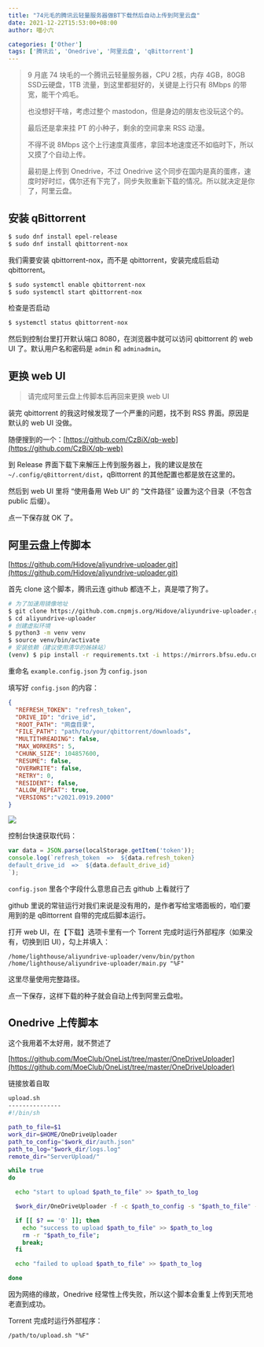 ```yaml
---
title: "74元毛的腾讯云轻量服务器做BT下载然后自动上传到阿里云盘"
date: 2021-12-22T15:53:00+08:00
author: 喵小六

categories: ['Other']
tags: ['腾讯云', 'Onedrive', '阿里云盘', 'qBittorrent']
---
```


> 9 月底 74 块毛的一个腾讯云轻量服务器，CPU 2核，内存 4GB，80GB SSD云硬盘，1TB 流量，到这里都挺好的，关键是上行只有 8Mbps 的带宽，能干个鸡毛。
>
> 也没想好干啥，考虑过整个 mastodon，但是身边的朋友也没玩这个的。
>
> 最后还是拿来挂 PT 的小种子，剩余的空间拿来 RSS 动漫。
>
> 不得不说 8Mbps 这个上行速度真蛋疼，拿回本地速度还不如临时下，所以又摸了个自动上传。
>
> 最初是上传到 Onedrive，不过 Onedrive 这个同步在国内是真的蛋疼，速度时好时烂，偶尔还有下完了，同步失败重新下载的情况。所以就决定是你了，阿里云盘。

## 安装 qBittorrent

```bash
$ sudo dnf install epel-release
$ sudo dnf install qbittorrent-nox
```

我们需要安装 qbittorrent-nox，而不是 qbittorrent，安装完成后启动 qbittorrent。

```bash
$ sudo systemctl enable qbittorrent-nox
$ sudo systemctl start qbittorrent-nox
```

检查是否启动

```bash
$ systemctl status qbittorrent-nox
```

然后到控制台里打开默认端口 8080，在浏览器中就可以访问 qbittorrent 的 web UI 了。默认用户名和密码是 `admin` 和 `adminadmin`。

## 更换 web UI

> 请完成阿里云盘上传脚本后再回来更换 web UI

装完 qbittorrent 的我这时候发现了一个严重的问题，找不到 RSS 界面。原因是默认的 web UI 没做。

随便搜到的一个：[https://github.com/CzBiX/qb-web](https://github.com/CzBiX/qb-web)

到 Release 界面下载下来解压上传到服务器上，我的建议是放在 `~/.config/qBittorrent/dist`，qBittorrent 的其他配置也都是放在这里的。

然后到 web UI 里将 “使用备用 Web UI” 的 “文件路径” 设置为这个目录（不包含 public 后缀）。

点一下保存就 OK 了。

## 阿里云盘上传脚本

[https://github.com/Hidove/aliyundrive-uploader.git](https://github.com/Hidove/aliyundrive-uploader.git)

首先 clone 这个脚本，腾讯云连 github 都连不上，真是喂了狗了。

```bash
# 为了加速用镜像地址
$ git clone https://github.com.cnpmjs.org/Hidove/aliyundrive-uploader.git
$ cd aliyundrive-uploader
# 创建虚拟环境
$ python3 -m venv venv
$ source venv/bin/activate
# 安装依赖（建议使用清华的姊妹站）
(venv) $ pip install -r requirements.txt -i https://mirrors.bfsu.edu.cn/pypi/web/simple
```

重命名 `example.config.json` 为 `config.json`

填写好 `config.json` 的内容：

```json
{
  "REFRESH_TOKEN": "refresh_token",
  "DRIVE_ID": "drive_id",
  "ROOT_PATH": "网盘目录",
  "FILE_PATH": "path/to/your/qbittorrent/downloads",
  "MULTITHREADING": false,
  "MAX_WORKERS": 5,
  "CHUNK_SIZE": 104857600,
  "RESUME": false,
  "OVERWRITE": false,
  "RETRY": 0,
  "RESIDENT": false,
  "ALLOW_REPEAT": true,
  "VERSIONS":"v2021.0919.2000"
}
```

![](https://camo.githubusercontent.com/3675afaef4b523356a136fd01c9b1e6b557b56c43a7d1a6d86fdf3ce31a26ef3/68747470733a2f2f7a332e617831782e636f6d2f323032312f30332f32372f367a42384a412e706e67)

控制台快速获取代码：

```javascript
var data = JSON.parse(localStorage.getItem('token'));
console.log(`refresh_token  =>  ${data.refresh_token}
default_drive_id  =>  ${data.default_drive_id}
`);
```

`config.json` 里各个字段什么意思自己去 github 上看就行了

github 里说的常驻运行对我们来说是没有用的，是作者写给宝塔面板的，咱们要用到的是 qBittorrent 自带的完成后脚本运行。

打开 web UI，在【下载】选项卡里有一个 Torrent 完成时运行外部程序（如果没有，切换到旧 UI），勾上并填入：

```
/home/lighthouse/aliyundrive-uploader/venv/bin/python /home/lighthouse/aliyundrive-uploader/main.py "%F"
```

这里尽量使用完整路径。

点一下保存，这样下载的种子就会自动上传到阿里云盘啦。

## Onedrive 上传脚本

这个我用着不太好用，就不赘述了

[https://github.com/MoeClub/OneList/tree/master/OneDriveUploader](https://github.com/MoeClub/OneList/tree/master/OneDriveUploader)

链接放着自取

```bash
upload.sh
---------------
#!/bin/sh

path_to_file=$1
work_dir=$HOME/OneDriveUploader
path_to_config="$work_dir/auth.json"
path_to_log="$work_dir/logs.log"
remote_dir="ServerUpload/"

while true
do

  echo "start to upload $path_to_file" >> $path_to_log

  $work_dir/OneDriveUploader -f -c $path_to_config -s "$path_to_file" -r $remote_dir -skip

  if [[ $? == '0' ]]; then
    echo "success to upload $path_to_file" >> $path_to_log
    rm -r "$path_to_file";
    break;
  fi

  echo "failed to upload $path_to_file" >> $path_to_log

done
```

因为网络的缘故，Onedrive 经常性上传失败，所以这个脚本会重复上传到天荒地老直到成功。

Torrent 完成时运行外部程序：

```
/path/to/upload.sh "%F"
```
